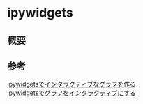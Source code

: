 # ipywidgets

## 概要


## 参考
[ipywidgetsでインタラクティブなグラフを作る](https://qiita.com/studio_haneya/items/adbaa01b637e7e699e75)  
[ipywidgetsでグラフをインタラクティブにする](https://qiita.com/ground0state/items/58a576cf09a56a0dd425)
